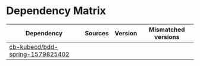# Dependency Matrix

Dependency | Sources | Version | Mismatched versions
---------- | ------- | ------- | -------------------
[cb-kubecd/bdd-spring-1579825402](https://github.com/cb-kubecd/bdd-spring-1579825402.git) |  | []() | 
